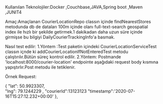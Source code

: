 Kullanılan Teknolojiler:Docker ,Couchbase,JAVA,Spring boot ,Maven ,JUNIT4

Amaç:Amaçlanan CourierLocationRepo classın içinde findNearestStores metodunda db de dataları 
100m içinde olanı full-text-search geospatial index ile hızlı bir şekilde getirmek.1 dakikadan daha uzun süre içinde girmişse bu bilgiyi 
DailyCourierTrackingInfo'a basmak.

Nasıl test edilir:
1.Yöntem :Test paketin içindeki CourierLocationServiceTest classın içnde ki addCourierLocationIfNotEnteredTest metodu çalıştırılır.Bütün süreç kontrol edilir.
2.Yöntem: Postmande 'localhost:8000/courier-location' endpointe aşağıdaki request body kısmına yapıştırlır.Post metodu ile tetiklenir.

Örnek Request:

{   "lat": 50.9923307,   
    "lng": 79.1244229 ,
    "courierId":13123123
    "timestamp":'2020-07-16T15:27:12.232+00:00'
 },  
